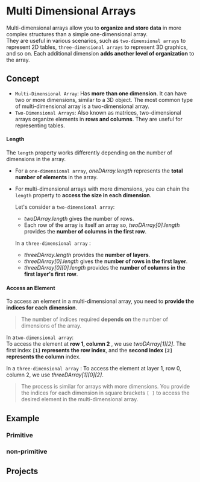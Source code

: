 # Multi Dimensional Arrays
Multi-dimensional arrays allow you to **organize and store data** in more complex structures than a simple one-dimensional array.<br> They are useful in various scenarios, such as `two-dimensional arrays` to represent 2D tables, `three-dimensional arrays` to represent 3D graphics, and so on. Each additional dimension **adds another level of organization** to the array.
## Concept
- `Multi-Dimensional Array`: Has **more than one dimension**. It can have two or more dimensions, similar to a 3D object. The most common type of multi-dimensional array is a two-dimensional array.
- `Two-Dimensional Arrays`: Also known as matrices, two-dimensional arrays organize elements in **rows and columns**. They are useful for representing tables.

#### Length
The `length` property works differently depending on the number of dimensions in the array.

- For a `one-dimensional array`, *oneDArray.length* represents the **total number of elements** in the array. 
- For multi-dimensional arrays with more dimensions, you can chain the `length` property to **access the size in each dimension**. 

  Let's consider a `two-dimensional array`: <br>
    - *twoDArray.length* gives the number of rows. 
    - Each row of the array is itself an array so, *twoDArray[0].length* provides the **number of columns in the first row**.

  In a `three-dimensional array` :
    - *threeDArray.length* provides the **number of layers**.
    - *threeDArray[0].length* gives the **number of rows in the first layer**.
    - *threeDArray[0][0].length* provides the **number of columns in the first layer's first row**.

#### Access an Element
 To access an element in a multi-dimensional array, you need to **provide the indices for each dimension**. 
 > The number of indices required **depends on** the number of dimensions of the array.

  In a`two-dimensional array`: <br>
  To access the element at **row 1, column 2** , we use *twoDArray[1][2]*. The first index **`[1]` represents the row index**, and the **second index `[2]` represents the column** index.
  
  In a `three-dimensional array` :
  To access the element at layer 1, row 0, column 2, we use *threeDArray[1][0][2]*.
> The process is similar for arrays with more dimensions. You provide the indices for each dimension in square brackets `[ ]` to access the desired element in the multi-dimensional array.
## Example 

### Primitive 


### non-primitive


## Projects




